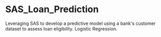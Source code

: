 # SAS_Loan_Prediction
Leveraging SAS to develop a predictive model using a bank's customer dataset to assess loan eligibility. Logistic Regression. 
